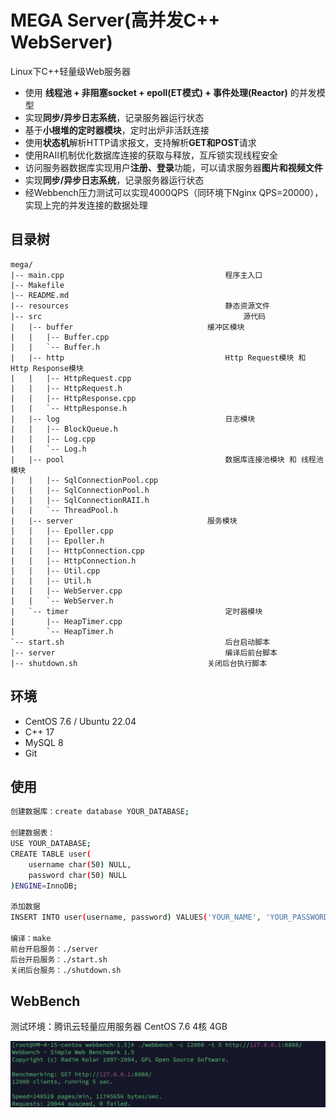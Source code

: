 # MEGA Server(高并发C++ WebServer)

Linux下C++轻量级Web服务器

- 使用 **线程池 + 非阻塞socket + epoll(ET模式) + 事件处理(Reactor)** 的并发模型
- 实现**同步/异步日志系统**，记录服务器运行状态
- 基于**小根堆的定时器模块**，定时出炉非活跃连接
- 使用**状态机**解析HTTP请求报文，支持解析**GET和POST**请求
- 使用RAII机制优化数据库连接的获取与释放，互斥锁实现线程安全
- 访问服务器数据库实现用户**注册、登录**功能，可以请求服务器**图片和视频文件**
- 实现**同步/异步日志系统**，记录服务器运行状态
- 经Webbench压力测试可以实现4000QPS（同环境下Nginx QPS=20000），实现上完的并发连接的数据处理

## 目录树

```
mega/
|-- main.cpp 									程序主入口
|-- Makefile
|-- README.md
|-- resources									静态资源文件
|-- src												源代码
|   |-- buffer								缓冲区模块
|   |   |-- Buffer.cpp
|   |   `-- Buffer.h
|   |-- http									Http Request模块 和 Http Response模块
|   |   |-- HttpRequest.cpp
|   |   |-- HttpRequest.h
|   |   |-- HttpResponse.cpp
|   |   `-- HttpResponse.h
|   |-- log										日志模块
|   |   |-- BlockQueue.h
|   |   |-- Log.cpp
|   |   `-- Log.h
|   |-- pool									数据库连接池模块 和 线程池模块
|   |   |-- SqlConnectionPool.cpp
|   |   |-- SqlConnectionPool.h
|   |   |-- SqlConnectionRAII.h
|   |   `-- ThreadPool.h
|   |-- server								服务模块
|   |   |-- Epoller.cpp
|   |   |-- Epoller.h
|   |   |-- HttpConnection.cpp
|   |   |-- HttpConnection.h
|   |   |-- Util.cpp
|   |   |-- Util.h
|   |   |-- WebServer.cpp
|   |   `-- WebServer.h
|   `-- timer									定时器模块
|       |-- HeapTimer.cpp
|       `-- HeapTimer.h
`-- start.sh									后台启动脚本
|-- server										编译后前台脚本
|-- shutdown.sh								关闭后台执行脚本
```

## 环境

* CentOS 7.6 / Ubuntu 22.04
* C++ 17
* MySQL 8
* Git

## 使用

```bash
创建数据库：create database YOUR_DATABASE;

创建数据表：
USE YOUR_DATABASE;
CREATE TABLE user(
    username char(50) NULL,
    password char(50) NULL
)ENGINE=InnoDB;

添加数据
INSERT INTO user(username, password) VALUES('YOUR_NAME', 'YOUR_PASSWORD');

编译：make
前台开启服务：./server
后台开启服务：./start.sh
关闭后台服务：./shutdown.sh
```

## WebBench

测试环境：腾讯云轻量应用服务器 CentOS 7.6 4核 4GB

<div align=center><img src="./assets/webbench.png" style="zoom:50%;" /></div>

